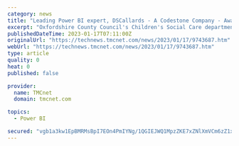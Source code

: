 ```yaml
---
category: news
title: "Leading Power BI expert, DSCallards - A Codestone Company - Awarded 'Gold' for Innovation at Oxfordshire County Council"
excerpt: "Oxfordshire County Council's Children's Social Care department end of year celebration saw awards given for outstanding contributions to service delivery, reporting and innovation. DSCallards, a Codestone Group company and leading Power BI specialist won the Gold Award for Creativity and Innovation,"
publishedDateTime: 2023-01-17T07:11:00Z
originalUrl: "https://technews.tmcnet.com/news/2023/01/17/9743687.htm"
webUrl: "https://technews.tmcnet.com/news/2023/01/17/9743687.htm"
type: article
quality: 0
heat: 0
published: false

provider:
  name: TMCnet
  domain: tmcnet.com

topics:
  - Power BI

secured: "vgb1a3kw1EpBMRMsBpI7EOn4PmIYNg/1QGIEJWQ1MpzZKE7xZNlXmVCm6zZ1x+IHw9r5TvhqMetXhZzfgmZxZiXLgMsfIVwGPhVjeorasRyOL0504U5CZnrCFoCJL6RsyRLsuPjG+G49N0iRmvxjPxmZfB0iG8OelZcfezX+mqhZrhkYN/8y2BIjzNgM/9IobknF+78A5dytHa85VgEMxhmy511dLNYdmwOqFqaK6OhOrwzRZpnanfJH/wnD3ooBPbNVg7iQK3aZy+wPIIAKwrqrLL/NJtquiqMd8PIXa8JjP5Qj7K96x9nSkbuQCBvngcyqiDXyNSTcdlD/1AFhjPAvhd1smZQhEKbP584T+P8=;ob+ZuAvpdWvBNPbut7Zv4A=="
---
```


